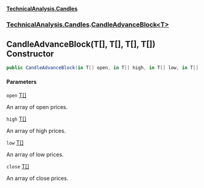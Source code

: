 #### [TechnicalAnalysis.Candles](TechnicalAnalysis.Candles.md 'TechnicalAnalysis.Candles')
### [TechnicalAnalysis.Candles](TechnicalAnalysis.Candles.md#TechnicalAnalysis.Candles 'TechnicalAnalysis.Candles').[CandleAdvanceBlock&lt;T&gt;](CandleAdvanceBlock_T_.md 'TechnicalAnalysis.Candles.CandleAdvanceBlock<T>')

## CandleAdvanceBlock(T[], T[], T[], T[]) Constructor

```csharp
public CandleAdvanceBlock(in T[] open, in T[] high, in T[] low, in T[] close);
```
#### Parameters

<a name='TechnicalAnalysis.Candles.CandleAdvanceBlock_T_.CandleAdvanceBlock(T[],T[],T[],T[]).open'></a>

`open` [T](CandleAdvanceBlock_T_.md#TechnicalAnalysis.Candles.CandleAdvanceBlock_T_.T 'TechnicalAnalysis.Candles.CandleAdvanceBlock<T>.T')[[]](https://docs.microsoft.com/en-us/dotnet/api/System.Array 'System.Array')

An array of open prices.

<a name='TechnicalAnalysis.Candles.CandleAdvanceBlock_T_.CandleAdvanceBlock(T[],T[],T[],T[]).high'></a>

`high` [T](CandleAdvanceBlock_T_.md#TechnicalAnalysis.Candles.CandleAdvanceBlock_T_.T 'TechnicalAnalysis.Candles.CandleAdvanceBlock<T>.T')[[]](https://docs.microsoft.com/en-us/dotnet/api/System.Array 'System.Array')

An array of high prices.

<a name='TechnicalAnalysis.Candles.CandleAdvanceBlock_T_.CandleAdvanceBlock(T[],T[],T[],T[]).low'></a>

`low` [T](CandleAdvanceBlock_T_.md#TechnicalAnalysis.Candles.CandleAdvanceBlock_T_.T 'TechnicalAnalysis.Candles.CandleAdvanceBlock<T>.T')[[]](https://docs.microsoft.com/en-us/dotnet/api/System.Array 'System.Array')

An array of low prices.

<a name='TechnicalAnalysis.Candles.CandleAdvanceBlock_T_.CandleAdvanceBlock(T[],T[],T[],T[]).close'></a>

`close` [T](CandleAdvanceBlock_T_.md#TechnicalAnalysis.Candles.CandleAdvanceBlock_T_.T 'TechnicalAnalysis.Candles.CandleAdvanceBlock<T>.T')[[]](https://docs.microsoft.com/en-us/dotnet/api/System.Array 'System.Array')

An array of close prices.